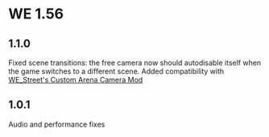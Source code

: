 # WE 1.56
## 1.1.0
Fixed scene transitions: the free camera now should autodisable itself when the game switches to a different scene.
Added compatibility with [WE_Street's Custom Arena Camera Mod](https://thunderstore.io/c/wrestling-empire/p/WE_Street/Custom_Arena_Camera_Mod/)
## 1.0.1
Audio and performance fixes